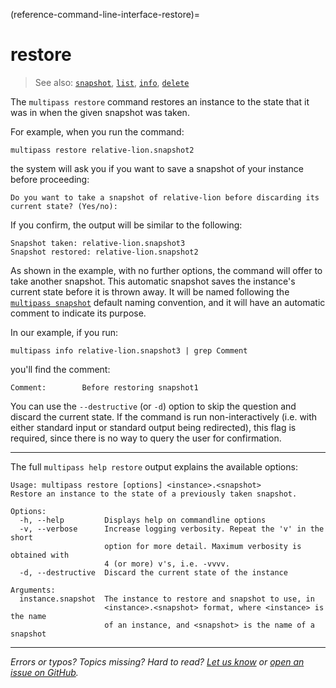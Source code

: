 (reference-command-line-interface-restore)=
# restore

> See also: [`snapshot`](/reference/command-line-interface/snapshot), [`list`](/reference/command-line-interface/list), [`info`](/reference/command-line-interface/info), [`delete`](/reference/command-line-interface/delete)

The `multipass restore` command restores an instance to the state that it was in when the given snapshot was taken. 

For example, when you run the command:

```plain
multipass restore relative-lion.snapshot2
```

the system will ask you if you want to save a snapshot of your instance before proceeding:

```plain
Do you want to take a snapshot of relative-lion before discarding its current state? (Yes/no):
```

If you confirm, the output will be similar to the following:

```plain
Snapshot taken: relative-lion.snapshot3
Snapshot restored: relative-lion.snapshot2
```

As shown in the example, with no further options, the command will offer to take another snapshot. This automatic snapshot saves the instance's current state before it is thrown away. It will be named following the [`multipass snapshot`](/reference/command-line-interface/snapshot) default naming convention, and it will have an automatic comment to indicate its purpose. 

In our example, if you run:

```plain
multipass info relative-lion.snapshot3 | grep Comment
```

you'll find the comment:

```plain
Comment:        Before restoring snapshot1
```

You can use the `--destructive` (or `-d`)  option to skip the question and discard the current state. If the command is run non-interactively (i.e. with either standard input or standard output being redirected), this flag is required, since there is no way to query the user for confirmation.

---

The full `multipass help restore` output explains the available options:

```plain
Usage: multipass restore [options] <instance>.<snapshot>
Restore an instance to the state of a previously taken snapshot.

Options:
  -h, --help         Displays help on commandline options
  -v, --verbose      Increase logging verbosity. Repeat the 'v' in the short
                     option for more detail. Maximum verbosity is obtained with
                     4 (or more) v's, i.e. -vvvv.
  -d, --destructive  Discard the current state of the instance

Arguments:
  instance.snapshot  The instance to restore and snapshot to use, in
                     <instance>.<snapshot> format, where <instance> is the name
                     of an instance, and <snapshot> is the name of a snapshot
```

---

*Errors or typos? Topics missing? Hard to read? <a href="https://docs.google.com/forms/d/e/1FAIpQLSd0XZDU9sbOCiljceh3rO_rkp6vazy2ZsIWgx4gsvl_Sec4Ig/viewform?usp=pp_url&entry.317501128=https://multipass.run/docs/restore-command" target="_blank">Let us know</a> or <a href="https://github.com/canonical/multipass/issues/new/choose" target="_blank">open an issue on GitHub</a>.*

